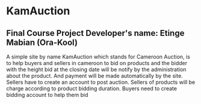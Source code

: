 # KamAuction
Final Course Project
Developer's name: Etinge Mabian (Ora-Kool)
---------------------------------------------------------------------
A simple site by name KamAuction which stands for Cameroon Auction, is to help buyers and sellers in cameroon to bid 
on products and the bidder with the height bid at the closing date will be notify by the administration
about the product. And payment will be made automatically by the site.
Sellers have to create an account to post auction.
Sellers of products will be charge according to product bidding duration.
Buyers need to create bidding account to help them bid

